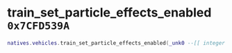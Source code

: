 # train_set_particle_effects_enabled `0x7CFD539A`

```lua
natives.vehicles.train_set_particle_effects_enabled(_unk0 --[[ integer ]], _unk1 --[[ integer ]], _unk2 --[[ integer ]])
```